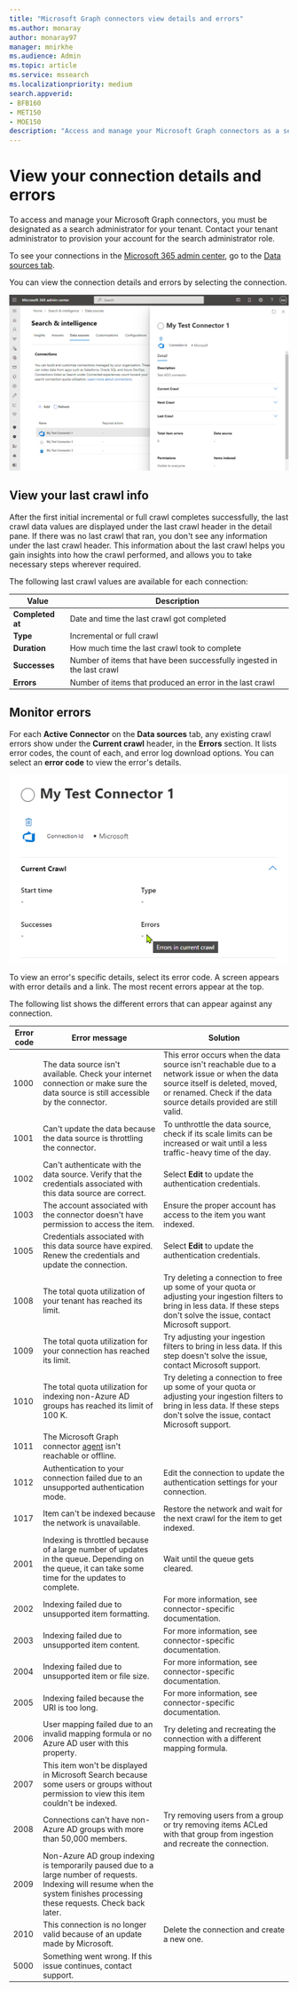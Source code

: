 ```yaml
---
title: "Microsoft Graph connectors view details and errors"
ms.author: monaray
author: monaray97
manager: mnirkhe
ms.audience: Admin
ms.topic: article
ms.service: mssearch
ms.localizationpriority: medium
search.appverid:
- BFB160
- MET150
- MOE150
description: "Access and manage your Microsoft Graph connectors as a search administrator for your tenant."
---
```

<!-- markdownlint-disable no-inline-html -->

# View your connection details and errors

To access and manage your Microsoft Graph connectors, you must be designated as a search administrator for your tenant. Contact your tenant administrator to provision your account for the search administrator role.

To see your connections in the [Microsoft 365 admin center](https://admin.microsoft.com), go to the [Data sources tab](https://admin.microsoft.com/Adminportal/Home#/MicrosoftSearch/connectors).

You can view the connection details and errors by selecting the connection.  

![Connectors list with a connector selected and details pane showing information about this connector.](media/datasourcestab.png)

## View your last crawl info

After the first initial incremental or full crawl completes successfully, the last crawl data values are displayed under the last crawl header in the detail pane. If there was no last crawl that ran, you don't see any information under the last crawl header. This information about the last crawl helps you gain insights into how the crawl performed, and allows you to take necessary steps wherever required.

The following last crawl values are available for each connection:

Value | Description
--- | ---
**Completed at** | Date and time the last crawl got completed
**Type** | Incremental or full crawl
**Duration** | How much time the last crawl took to complete
**Successes** | Number of items that have been successfully ingested in the last crawl
**Errors** | Number of items that produced an error in the last crawl

## Monitor errors

For each **Active Connector** on the **Data sources** tab, any existing crawl errors show under the **Current crawl** header, in the **Errors** section. It lists error codes, the count of each, and error log download options. You can select an **error code** to view the error's details.

![Details pane showing the current crawl, and errors section for the selected connector.](media/errormonitoring1.png)

To view an error's specific details, select its error code. A screen appears with error details and a link. The most recent errors appear at the top.

The following list shows the different errors that can appear against any connection.

Error code | Error message | Solution
--- | --- | ---
1000 | The data source isn't available. Check your internet connection or make sure the data source is still accessible by the connector. | This error occurs when the data source isn't reachable due to a network issue or when the data source itself is deleted, moved, or renamed. Check if the data source details provided are still valid.
1001 | Can't update the data because the data source is throttling the connector. | To unthrottle the data source, check if its scale limits can be increased or wait until a less traffic-heavy time of the day.
1002 | Can't authenticate with the data source. Verify that the credentials associated with this data source are correct. | Select **Edit** to update the authentication credentials.
1003 | The account associated with the connector doesn't have permission to access the item. |  Ensure the proper account has access to the item you want indexed.
1005 | Credentials associated with this data source have expired. Renew the credentials and update the connection. | Select **Edit** to update the authentication credentials.
1008 | The total quota utilization of your tenant has reached its limit. | Try deleting a connection to free up some of your quota or adjusting your ingestion filters to bring in less data. If these steps don't solve the issue, contact Microsoft support.
1009 | The total quota utilization for your connection has reached its limit. | Try adjusting your ingestion filters to bring in less data. If this step doesn't solve the issue, contact Microsoft support.
1010 | The total quota utilization for indexing non-Azure AD groups has reached its limit of 100 K. | Try deleting a connection to free up some of your quota or adjusting your ingestion filters to bring in less data. If these steps don't solve the issue, contact Microsoft support.
1011 | The Microsoft Graph connector [agent](graph-connector-agent.md) isn't reachable or offline. |
1012 | Authentication to your connection failed due to an unsupported authentication mode. | Edit the connection to update the authentication settings for your connection.
1017 | Item can't be indexed because the network is unavailable. | Restore the network and wait for the next crawl for the item to get indexed.
2001 | Indexing is throttled because of a large number of updates in the queue. Depending on the queue, it can take some time for the updates to complete. | Wait until the queue gets cleared.
2002 | Indexing failed due to unsupported item formatting. | For more information, see connector-specific documentation.
2003 | Indexing failed due to unsupported item content. | For more information, see connector-specific documentation.
2004 | Indexing failed due to unsupported item or file size. | For more information, see connector-specific documentation.
2005 | Indexing failed because the URI is too long. | For more information, see connector-specific documentation.
2006 | User mapping failed due to an invalid mapping formula or no Azure AD user with this property. | Try deleting and recreating the connection with a different mapping formula. 
2007 | This item won't be displayed in Microsoft Search because some users or groups without permission to view this item couldn't be indexed. | 
2008 | Connections can't have non-Azure AD groups with more than 50,000 members. | Try removing users from a group or try removing items ACLed with that group from ingestion and recreate the connection.
2009 | Non-Azure AD group indexing is temporarily paused due to a large number of requests. Indexing will resume when the system finishes processing these requests. Check back later. | 
2010 | This connection is no longer valid because of an update made by Microsoft. | Delete the connection and create a new one.
5000 | Something went wrong. If this issue continues, contact support. |
